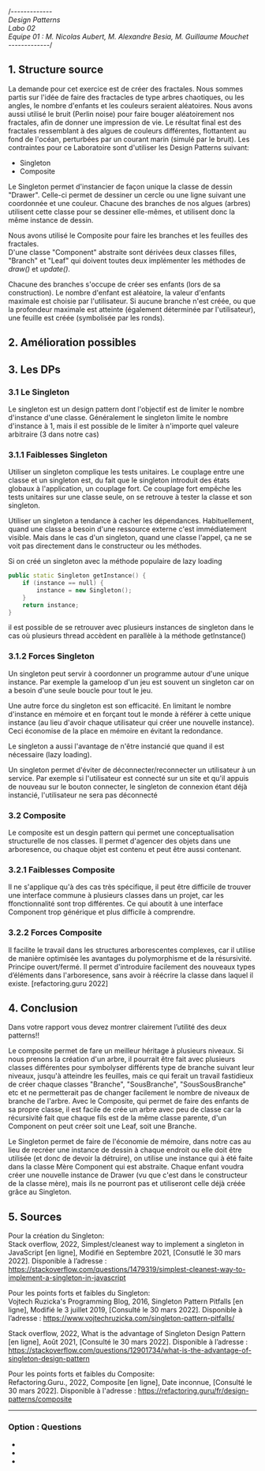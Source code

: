 /*-------------<br>
Design Patterns<br>
Labo 02<br>
Equipe 01 : M. Nicolas Aubert, M. Alexandre Besia, M. Guillaume Mouchet<br>
-------------*/

## 1. Structure source
La demande pour cet exercice est de créer des fractales. Nous sommes partis sur l'idée de faire des fractacles de type arbres chaotiques, ou les angles, le nombre d'enfants et les couleurs seraient aléatoires. Nous avons aussi utilisé le bruit (Perlin noise) pour faire bouger aléatoirement nos fractales, afin de donner une impression de vie.
Le résultat final est des fractales ressemblant à des algues de couleurs différentes, flottantent au fond de l'océan, perturbées par un courant marin (simulé par le bruit).
Les contraintes pour ce Laboratoire sont d'utiliser les Design Patterns suivant:

 * Singleton
 * Composite
 

Le Singleton permet d'instancier de façon unique la classe de dessin "Drawer". Celle-ci permet de dessiner un cercle ou une ligne suivant une coordonnée et une couleur.
Chacune des branches de nos algues (arbres) utilisent cette classe pour se dessiner elle-mêmes, et utilisent donc la même instance de dessin.

Nous avons utilisé le Composite pour faire les branches et les feuilles des fractales.<br>
D'une classe "Component" abstraite sont dérivées deux classes filles, "Branch" et "Leaf" qui doivent toutes deux implémenter les méthodes de <i>draw()</i> et <i>update()</i>.

Chacune des branches s'occupe de créer ses enfants (lors de sa construction). Le nombre d'enfant est aléatoire, la valeur d'enfants maximale est choisie par l'utilisateur.
Si aucune branche n'est créée, ou que la profondeur maximale est atteinte (également déterminée par l'utilisateur), une feuille est créée (symbolisée par les ronds).


## 2. Amélioration possibles


## 3. Les DPs
### 3.1 Le Singleton
Le singleton est un design pattern dont l'objectif est de limiter le nombre d'instance d'une classe. Généralement le singleton limite le nombre d'instance à 1, mais il est possible de le limiter à n'importe quel valeure arbitraire (3 dans notre cas)


### 3.1.1 Faiblesses Singleton
Utiliser un singleton complique les tests unitaires. Le couplage entre une classe et un singleton est, du fait que le singleton introduit des états globaux à l'application, un couplage fort. Ce couplage fort empêche les tests unitaires sur une classe seule, on se retrouve à tester la classe et son singleton. 

Utiliser un singleton a tendance à cacher les dépendances. Habituellement, quand une classe a besoin d'une ressource externe c'est immédiatement visible. Mais dans le cas d'un singleton, quand une classe l'appel, ça ne se voit pas directement dans le constructeur ou les méthodes.

Si on créé un singleton avec la méthode populaire de lazy loading 

```CPP
public static Singleton getInstance() {
    if (instance == null) {
        instance = new Singleton();
    }
    return instance;
} 
```
il est possible de se retrouver avec plusieurs instances de singleton dans le cas où plusieurs thread accèdent en parallèle à la méthode getInstance()


### 3.1.2 Forces Singleton
Un singleton peut servir à coordonner un programme autour d'une unique instance. Par exemple la gameloop d'un jeu est souvent un singleton car on a besoin d'une seule boucle pour tout le jeu.

Une autre force du singleton est son efficacité. En limitant le nombre d'instance en mémoire et en forçant tout le monde à référer à cette unique instance (au lieu d'avoir chaque utilisateur qui créer une nouvelle instance). Ceci économise de la place en mémoire en évitant la redondance.

Le singleton a aussi l'avantage de n'être instancié que quand il est nécessaire (lazy loading).

Un singleton permet d'éviter de déconnecter/reconnecter un utilisateur à un service. Par exemple si l'utilisateur est connecté sur un site et qu'il appuis de nouveau sur le bouton connecter, le singleton de connexion étant déjà instancié, l'utilisateur ne sera pas déconnecté

### 3.2 Composite
Le composite est un desgin pattern qui permet une conceptualisation structurelle de nos classes. Il permet d'agencer des objets dans une arboresence, ou chaque objet est contenu et peut être aussi contenant.
### 3.2.1 Faiblesses Composite
Il ne s'applique qu'à des cas très spécifique, il peut être difficile de trouver une interface commune à plusieurs classes dans un projet, car les ffonctionnalité sont trop différentes. Ce qui aboutit à une interface Component trop générique et plus difficile à comprendre.

### 3.2.2 Forces Composite
Il facilite le travail dans les structures arborescentes complexes, car il utilise de manière optimisée les avantages du polymorphisme et de la résursivité.
Principe ouvert/fermé. Il permet d'introduire facilement des nouveaux types d’éléments dans l'arboresence, sans avoir à réécrire la classe dans laquel il existe. [refactoring.guru 2022]

## 4. Conclusion
Dans votre rapport vous devez montrer clairement l’utilité des deux patterns!!

Le composite permet de fare un meilleur héritage à plusieurs niveaux.
Si nous prenons la création d'un arbre, il pourrait être fait avec plusieurs classes différentes pour symbolyser différents type de branche suivant leur niveaux, jusqu'à atteindre les feuilles, mais ce qui ferait un travail fastidieux de créer chaque classes "Branche", "SousBranche", "SousSousBranche" etc et ne permetterait pas de changer facilement le nombre de niveaux de branche de l'arbre.
Avec le Composite, qui permet de faire des enfants de sa propre classe, il est facile de crée un arbre avec peu de classe car la récursivité fait que chaque fils est de la même classe parente, d'un Component on peut créer soit une Leaf, soit une Branche.

Le Singleton permet de faire de l'économie de mémoire, dans notre cas au lieu de recréer une instance de dessin à chaque endroit ou elle doit être utilisée (et donc de devoir la détruire), on utilise une instance qui à été faite dans la classe Mère Component qui est abstraite. Chaque enfant voudra créer une nouvelle instance de Drawer (vu que c'est dans le constructeur de la classe mère), mais ils ne pourront pas et utiliseront celle déjà créée grâce au Singleton.
## 5. Sources
Pour la création du Singleton:<br>
Stack overflow, 2022, Simplest/cleanest way to implement a singleton in JavaScript [en ligne], Modifié en Septembre 2021, [Consutlé le 30 mars 2022]. Disponible à l’adresse : https://stackoverflow.com/questions/1479319/simplest-cleanest-way-to-implement-a-singleton-in-javascript

Pour les points forts et faibles du Singleton:<br>
Vojtech Ruzicka's Programming Blog, 2016, Singleton Pattern Pitfalls [en ligne], Modifié le 3 juillet 2019, [Consulté le 30 mars 2022]. Disponible à l’adresse : https://www.vojtechruzicka.com/singleton-pattern-pitfalls/

Stack overflow, 2022, What is the advantage of Singleton Design Pattern [en ligne], Août 2021, [Consulté le 30 mars 2022]. Disponible à l’adresse :
https://stackoverflow.com/questions/12901734/what-is-the-advantage-of-singleton-design-pattern

Pour les points forts et faibles du Composite:<br>
Refactoring.Guru., 2022, Composite [en ligne], Date inconnue, [Consulté le 30 mars 2022]. Disponible à l'adresse :
https://refactoring.guru/fr/design-patterns/composite
_____________________

### Option : Questions
-
-
-
